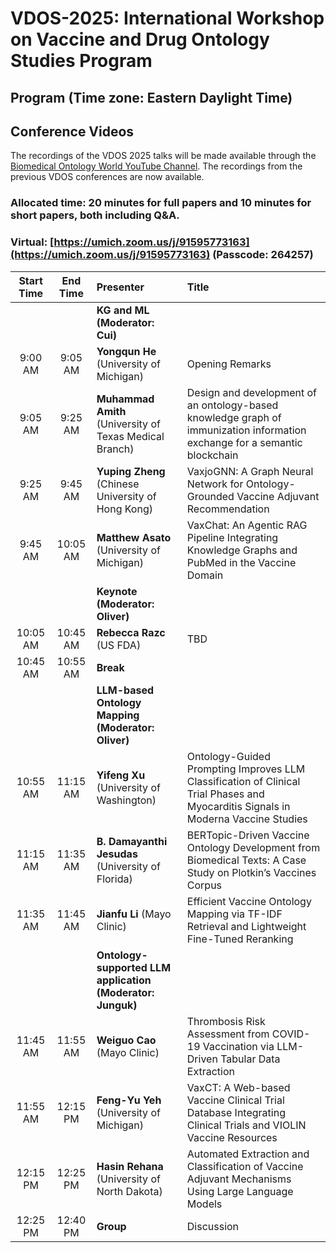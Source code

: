 # VDOS-2025: International Workshop on Vaccine and Drug Ontology Studies Program

## Program (Time zone: Eastern Daylight Time)


## Conference Videos
The recordings of the VDOS 2025 talks will be made available through the [Biomedical Ontology World YouTube Channel](https://www.youtube.com/channel/UCUT0MwXxAFnekhsSJVmHTJw/playlists). The recordings from the previous VDOS conferences are now available. 
### Allocated time: **20 minutes** for full papers and **10 minutes** for short papers, both including Q&A.
### Virtual: [https://umich.zoom.us/j/91595773163](https://umich.zoom.us/j/91595773163) (Passcode: 264257)

| Start Time | End Time | Presenter | Title |
| :---: | :---: | :--- | :--- |
| | | **KG and ML (Moderator: Cui)** | |
| 9:00 AM | 9:05 AM | **Yongqun He** (University of Michigan) | Opening Remarks |
| 9:05 AM | 9:25 AM | **Muhammad Amith** (University of Texas Medical Branch) | Design and development of an ontology-based knowledge graph of immunization information exchange for a semantic blockchain |
| 9:25 AM | 9:45 AM | **Yuping Zheng** (Chinese University of Hong Kong) | VaxjoGNN: A Graph Neural Network for Ontology-Grounded Vaccine Adjuvant Recommendation |
| 9:45 AM | 10:05 AM | **Matthew Asato** (University of Michigan) | VaxChat: An Agentic RAG Pipeline Integrating Knowledge Graphs and PubMed in the Vaccine Domain |
| | | **Keynote (Moderator: Oliver)** | |
| 10:05 AM | 10:45 AM | **Rebecca Razc** (US FDA) | TBD |
| 10:45 AM | 10:55 AM | **Break** | |
| | | **LLM-based Ontology Mapping (Moderator: Oliver)** | |
| 10:55 AM | 11:15 AM | **Yifeng Xu** (University of Washington) | Ontology-Guided Prompting Improves LLM Classification of Clinical Trial Phases and Myocarditis Signals in Moderna Vaccine Studies |
| 11:15 AM | 11:35 AM | **B. Damayanthi Jesudas** (University of Florida) | BERTopic-Driven Vaccine Ontology Development from Biomedical Texts: A Case Study on Plotkin’s Vaccines Corpus |
| 11:35 AM | 11:45 AM | **Jianfu Li** (Mayo Clinic) | Efficient Vaccine Ontology Mapping via TF-IDF Retrieval and Lightweight Fine-Tuned Reranking |
| | | **Ontology-supported LLM application (Moderator: Junguk)** | |
| 11:45 AM | 11:55 AM | **Weiguo Cao** (Mayo Clinic) | Thrombosis Risk Assessment from COVID-19 Vaccination via LLM-Driven Tabular Data Extraction |
| 11:55 AM | 12:15 PM | **Feng-Yu Yeh** (University of Michigan) | VaxCT: A Web-based Vaccine Clinical Trial Database Integrating Clinical Trials and VIOLIN Vaccine Resources |
| 12:15 PM | 12:25 PM | **Hasin Rehana** (University of North Dakota) | Automated Extraction and Classification of Vaccine Adjuvant Mechanisms Using Large Language Models |
| 12:25 PM | 12:40 PM | **Group** | Discussion |

<!--

Virtual: __[https://umich.zoom.us/j/91595773163](https://umich.zoom.us/j/91595773163) (Passcode: 264257)__<BR>

## Program (Time zone: Eastern Daylight Time)
| New Order | Start time | End time   | Presenter           | Title                                                                                     | Category                  |
|-----------|------------|------------|---------------------|-------------------------------------------------------------------------------------------|---------------------------|
| 1         | 9:00 AM    | 9:10 AM    | Yongqun Oliver He   | Opening remarks                                                                           |                           |
| 2         | 9:10 AM    | 9:30 AM    | Zhigang Wang        | LLM- and Ontology-based Processing and Analysis of Influenza Vaccine Adverse Events       | LLM                       |
| 3         | 9:30 AM    | 9:50 AM    | Jianfu Li           | Enhancing Vaccine Names Reranking using Large Language Models                             | LLM                       |
| 4         | 9:50 AM    | 10:10 AM   | Hasin Rehana        | Cancer Vaccine Adjuvant Name Recognition from Clinical Trial Data using Large Language Models | LLM                   |
| 5         | 10:10 AM   | 10:30 AM   | Nur Bengisu Cam     | Ontology-based protein-protein interaction explanation using large language models        | LLM                       |
| 6         | 10:30 AM   | 10:40 AM   |                     | Break                                                                                      |                           |
| 7         | 10:40 AM   | 11:00 AM   | Asiayah Yu Lin      | A Comparison of Semantic Modeling for Medicinal Products                                  | ontology modeling         |
| 8         | 11:00 AM   | 11:20 AM   | Anthony Huffman     | VS-MIS: A vaccine study minimal information standard and its ontological representation and applications | ontology modeling |
| 9         | 11:20 AM   | 11:40 AM   | Yuanyi Penny Pan    | CVX to VO mapping (note: this was sent to JBMS as a journal article)                      | ontology modeling         |
| 10        | 11:40 AM   | 12:00 PM   | Srikar Reddy Gadusu | Generating Reliable Adverse event Profiles for Health through Automated Integrated Data (GRAPH-AID): A Semi-Automated Ontology Building Approach | ontology modeling / knowledge graph |
| 11        | 12:00 PM   | 12:20 PM   |                     | Group discussion & closing remarks                                                        |                           |

## Conference Videos
The recordings of the VDOS 2025 talks will be made available through the [Biomedical Ontology World YouTube Channel](https://www.youtube.com/channel/UCUT0MwXxAFnekhsSJVmHTJw/playlists). The recordings from the previous VDOS conferences are currently available now.


## Program (Time zone: Eastern Daylight Time)

| Start   | End   | Title                                                                                                 | Speaker                                                                                         | Recorded videos |
|---------|-------|-------------------------------------------------------------------------------------------------------|-------------------------------------------------------------------------------------------------|-----------------|
| 8:30 AM | 8:35  | Introduction                                                                                          |                                                                                                 |                 |
|         |       | **Section I: Large Language Models**                                                                                |                                                                                                 |                 |
| 8:35    | 9:00  | Ontological representation, modeling, and analysis of parasite vaccines                                | Anthony Huffman<br>(Univ. of Michigan; USA)                                                     |                 |
| 9:00    | 9:25  | A Cascaded Framework for Mapping Vaccine Ontology Terms from Clinical Trials using Fine-Tuned Domain-Specific Language Models | Jianfu Li<br>(Univ. of Texas, Houston; USA)                                                     |                 |
| 9:25    | 9:50  | Reviewing Open Information Extraction Approach for Coverage and Enrichment of the Vaccine Ontology    | Muhammad "Tuan" Amith<br>(Univ. of Texas Medical Branch; USA)                                  |                 |
| 9:50    | 10:00  | Introduction to Vaccine KnowledgeBase VIOLIN    | Yongqun "Oliver" He<br>(Univ. of Michigan; USA)                                  |                 |
| 10:00   | 10:15 | **Break**                                                                                                |                                                                                                 |                 |
|         |       | **Section II: Ontology Modeling**                                                                           |                                                                                                 |                 |
| 10:15    | 10:40 | Leveraging Logical Definitions and Lexical Features to Detect Missing IS-A Relations in Biomedical Terminologies | Rashmie Abeysinghe<br>(Univ. of Texas, Houston; USA)                                            |                 |
| 10:40   | 11:05 | Enriching the FIDEO ontology with food-drug interactions from online knowledge sources               | Fleur Mougin<br>(Univ. Bordeaux, France)                                                    |                 |
| 11:05   | 11:15 | ChatGPT to identify of drug-drug interactions from texts                                             | Hasin Rehana<br>(Univ. of North Dakota; USA)                                                    |                 |
| 11:15   | 11:45 | **Section III: Discussion & Closing remark**                                                           |                                                                                                 |                 |

-->
